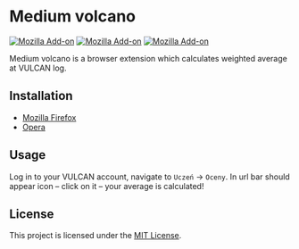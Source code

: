 # Medium volcano

[![Mozilla Add-on](https://img.shields.io/amo/users/medium-volcano.svg?style=flat-square)](https://addons.mozilla.org/firefox/addon/medium-volcano/)
[![Mozilla Add-on](https://img.shields.io/amo/stars/medium-volcano.svg?style=flat-square)](https://addons.mozilla.org/firefox/addon/medium-volcano/)
[![Mozilla Add-on](https://img.shields.io/amo/v/medium-volcano.svg?style=flat-square)](https://addons.mozilla.org/firefox/addon/medium-volcano/)

Medium volcano is a browser extension which calculates weighted average at VULCAN log.

## Installation

- [Mozilla Firefox](https://addons.mozilla.org/firefox/addon/medium-volcano/)
- [Opera](https://addons.opera.com/extensions/details/medium-volcano/)

## Usage

Log in to your VULCAN account, navigate to `Uczeń` → `Oceny`.
In url bar should appear icon – click on it – your average is calculated!

## License

This project is licensed under the [MIT License](http://opensource.org/licenses/MIT).
